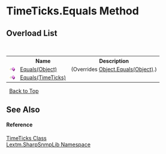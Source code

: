 # TimeTicks.Equals Method 
 


## Overload List
&nbsp;<table><tr><th></th><th>Name</th><th>Description</th></tr><tr><td>![Public method](media/pubmethod.gif "Public method")</td><td><a href="M_Lextm_SharpSnmpLib_TimeTicks_Equals_1">Equals(Object)</a></td><td> (Overrides <a href="https://docs.microsoft.com/dotnet/api/system.object.equals#System_Object_Equals_System_Object_" target="_blank" rel="noopener noreferrer">Object.Equals(Object)</a>.)</td></tr><tr><td>![Public method](media/pubmethod.gif "Public method")</td><td><a href="M_Lextm_SharpSnmpLib_TimeTicks_Equals">Equals(TimeTicks)</a></td><td /></tr></table>&nbsp;
<a href="#timeticks.equals-method">Back to Top</a>

## See Also


#### Reference
<a href="T_Lextm_SharpSnmpLib_TimeTicks">TimeTicks Class</a><br /><a href="N_Lextm_SharpSnmpLib">Lextm.SharpSnmpLib Namespace</a><br />
